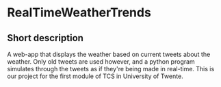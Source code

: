 # RealTimeWeatherTrends
## Short description
A web-app that displays the weather based on current tweets about the weather. Only old tweets are used however, and a python program simulates through the tweets as if they're being made in real-time. 
This is our project for the first module of TCS in University of Twente.

